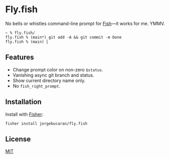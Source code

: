 # Fly.fish

No bells or whistles command-line prompt for [Fish](https://fishshell.com)—it works for me. YMMV.

```console
~ % fly.fish/
fly.fish % (main*) git add -A && git commit -m Done
fly.fish % (main) ⎢
```

## Features

- Change prompt color on non-zero `$status`.
- Vanishing async git branch and status.
- Show current directory name only.
- No `fish_right_prompt`.

## Installation

Install with [Fisher](https://github.com/jorgebucaran/fisher):

```console
fisher install jorgebucaran/fly.fish
```

## License

[MIT](LICENSE.md)
